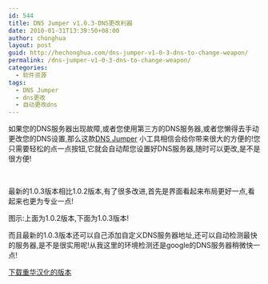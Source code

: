 ```yaml
---
id: 544
title: DNS Jumper v1.0.3-DNS更改利器
date: 2010-01-31T13:39:50+08:00
author: chonghua
layout: post
guid: http://hechonghua.com/dns-jumper-v1-0-3-dns-to-change-weapon/
permalink: /dns-jumper-v1-0-3-dns-to-change-weapon/
categories:
  - 软件资源
tags:
  - DNS Jumper
  - dns更改
  - 自动更改dns
---
```

[](http://www.sordum.com/)如果您的DNS服务器出现故障,或者您使用第三方的DNS服务器,或者您懒得去手动更改您的DNS设置,那么这款<a href="http://www.sordum.com" target="_blank">DNS Jumper</a> 小工具相信会给你带来很大的方便的!您只需要轻松的点一点按钮,它就会自动帮您设置好DNS服务器,随时可以更改,是不是很方便!

&#160;

<!--more-->

最新的1.0.3版本相比1.0.2版本,有了很多改进,首先是界面看起来布局更好一点,看起来也更为专业一点!

图示:上面为1.0.2版本,下面为1.0.3版本!</p> 

而且最新的1.0.3版本还可以自己添加自定义DNS服务器地址,还可以自动检测最快的服务器,是不是很实用呢!从我这里的环境检测还是google的DNS服务器稍微快一点!

<a href="http://docs.google.com/leaf?id=0B1AcM-ul8J0yMzE3MzVlN2MtZTc2ZS00OWM5LWFjNTUtZWM3MzdlNzAxMzVh&hl=zh_CN" target="_blank">下载重华汉化的版本</a>
